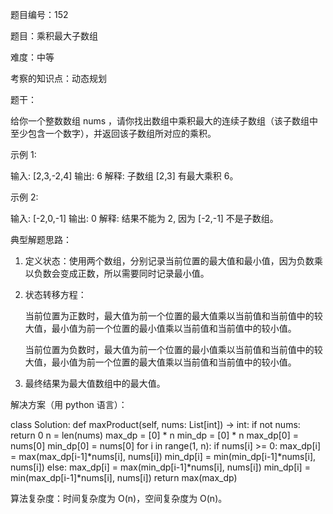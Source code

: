 题目编号：152

题目：乘积最大子数组

难度：中等

考察的知识点：动态规划

题干：

给你一个整数数组 nums ，请你找出数组中乘积最大的连续子数组（该子数组中至少包含一个数字），并返回该子数组所对应的乘积。

示例 1:

输入: [2,3,-2,4]
输出: 6
解释: 子数组 [2,3] 有最大乘积 6。

示例 2:

输入: [-2,0,-1]
输出: 0
解释: 结果不能为 2, 因为 [-2,-1] 不是子数组。

典型解题思路：

1. 定义状态：使用两个数组，分别记录当前位置的最大值和最小值，因为负数乘以负数会变成正数，所以需要同时记录最小值。

2. 状态转移方程：

   当前位置为正数时，最大值为前一个位置的最大值乘以当前值和当前值中的较大值，最小值为前一个位置的最小值乘以当前值和当前值中的较小值。

   当前位置为负数时，最大值为前一个位置的最小值乘以当前值和当前值中的较大值，最小值为前一个位置的最大值乘以当前值和当前值中的较小值。

3. 最终结果为最大值数组中的最大值。

解决方案（用 python 语言）：

class Solution:
    def maxProduct(self, nums: List[int]) -> int:
        if not nums:
            return 0
        n = len(nums)
        max_dp = [0] * n
        min_dp = [0] * n
        max_dp[0] = nums[0]
        min_dp[0] = nums[0]
        for i in range(1, n):
            if nums[i] >= 0:
                max_dp[i] = max(max_dp[i-1]*nums[i], nums[i])
                min_dp[i] = min(min_dp[i-1]*nums[i], nums[i])
            else:
                max_dp[i] = max(min_dp[i-1]*nums[i], nums[i])
                min_dp[i] = min(max_dp[i-1]*nums[i], nums[i])
        return max(max_dp) 

算法复杂度：时间复杂度为 O(n)，空间复杂度为 O(n)。